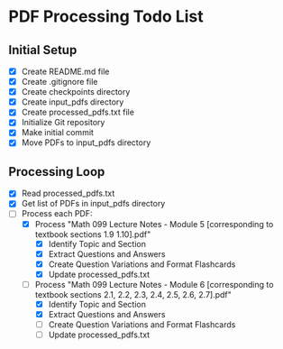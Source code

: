 # PDF Processing Todo List

## Initial Setup
- [x] Create README.md file
- [x] Create .gitignore file
- [x] Create checkpoints directory
- [x] Create input_pdfs directory
- [x] Create processed_pdfs.txt file
- [x] Initialize Git repository
- [x] Make initial commit
- [x] Move PDFs to input_pdfs directory

## Processing Loop
- [x] Read processed_pdfs.txt
- [x] Get list of PDFs in input_pdfs directory
- [ ] Process each PDF:
  - [x] Process "Math 099 Lecture Notes - Module 5 [corresponding to textbook sections 1.9  1.10].pdf"
    - [x] Identify Topic and Section
    - [x] Extract Questions and Answers
    - [x] Create Question Variations and Format Flashcards
    - [x] Update processed_pdfs.txt
  - [ ] Process "Math 099 Lecture Notes - Module 6 [corresponding to textbook sections 2.1, 2.2, 2.3, 2.4, 2.5, 2.6, 2.7].pdf"
    - [x] Identify Topic and Section
    - [x] Extract Questions and Answers
    - [ ] Create Question Variations and Format Flashcards
    - [ ] Update processed_pdfs.txt
